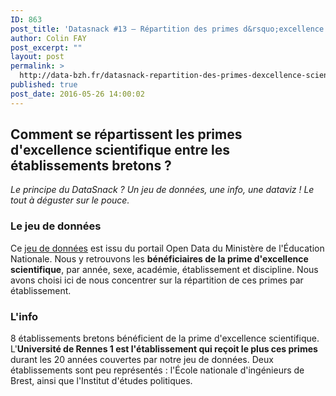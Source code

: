 ```yaml
---
ID: 863
post_title: 'Datasnack #13 — Répartition des primes d&rsquo;excellence scientifique bretonnes par établissement'
author: Colin FAY
post_excerpt: ""
layout: post
permalink: >
  http://data-bzh.fr/datasnack-repartition-des-primes-dexcellence-scientifique-bretonnes-par-etablissement/
published: true
post_date: 2016-05-26 14:00:02
---
```

<h2>Comment se répartissent les primes d'excellence scientifique entre les établissements bretons ? <!--more--></h2>
<em>Le principe du DataSnack ? Un jeu de données, une info, une dataviz ! Le tout à déguster sur le pouce.
</em>
<h3>Le jeu de données</h3>
Ce <a href="https://data.enseignementsup-recherche.gouv.fr/explore/dataset/fr-esr-pes-pedr-beneficiaires/" target="_blank">jeu de données</a> est issu du portail Open Data du Ministère de l'Éducation Nationale. Nous y retrouvons les <strong>bénéficiaires de la prime d'excellence scientifique</strong>, par année, sexe, académie, établissement et discipline. Nous avons choisi ici de nous concentrer sur la répartition de ces primes par établissement.
<h3>L'info</h3>
8 établissements bretons bénéficient de la prime d'excellence scientifique. L'<strong>Université de Rennes 1 est l'établissement qui reçoit le plus ces primes</strong> durant les 20 années couvertes par notre jeu de données. Deux établissements sont peu représentés : l'École nationale d'ingénieurs de Brest, ainsi que l'Institut d'études politiques.
<h3></h3>